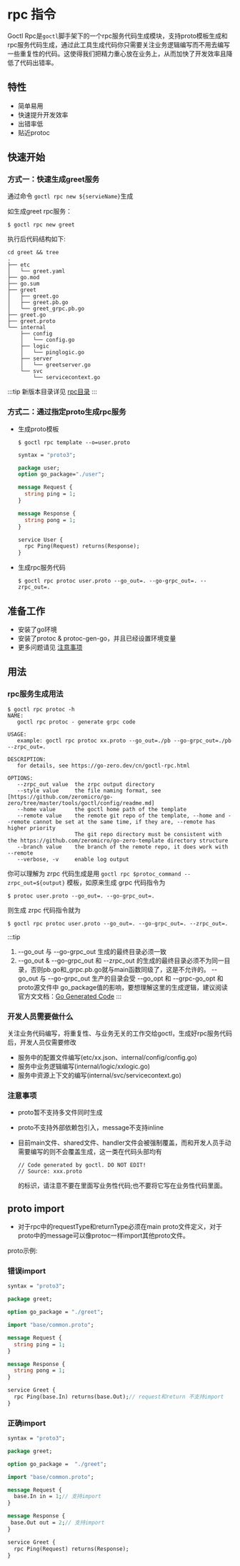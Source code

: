 # rpc 指令

Goctl Rpc是`goctl`脚手架下的一个rpc服务代码生成模块，支持proto模板生成和rpc服务代码生成，通过此工具生成代码你只需要关注业务逻辑编写而不用去编写一些重复性的代码。这使得我们把精力重心放在业务上，从而加快了开发效率且降低了代码出错率。

## 特性

* 简单易用
* 快速提升开发效率
* 出错率低
* 贴近protoc


## 快速开始

### 方式一：快速生成greet服务

通过命令 `goctl rpc new ${servieName}`生成

如生成greet rpc服务：

  ```shell
  $ goctl rpc new greet
  ```

执行后代码结构如下:

```shell
cd greet && tree
.
├── etc
│   └── greet.yaml
├── go.mod
├── go.sum
├── greet
│   ├── greet.go
│   ├── greet.pb.go
│   └── greet_grpc.pb.go
├── greet.go
├── greet.proto
└── internal
    ├── config
    │   └── config.go
    ├── logic
    │   └── pinglogic.go
    ├── server
    │   └── greetserver.go
    └── svc
        └── servicecontext.go
  ```

:::tip
新版本目录详见 [rpc目录](../design/rpc-dir)
:::

### 方式二：通过指定proto生成rpc服务

* 生成proto模板

  ```shell
  $ goctl rpc template --o=user.proto
  ```

  ```protobuf
  syntax = "proto3";
  
  package user;
  option go_package="./user";
  
  message Request {
    string ping = 1;
  }
  
  message Response {
    string pong = 1;
  }
  
  service User {
    rpc Ping(Request) returns(Response);
  }
  ```

* 生成rpc服务代码
  ```shell
  $ goctl rpc protoc user.proto --go_out=. --go-grpc_out=. --zrpc_out=.
  ```


## 准备工作
* 安装了go环境
* 安装了protoc & protoc-gen-go，并且已经设置环境变量
* 更多问题请见 <a href="#注意事项">注意事项</a>

## 用法

### rpc服务生成用法

```shell
$ goctl rpc protoc -h
NAME:
   goctl rpc protoc - generate grpc code

USAGE:
   example: goctl rpc protoc xx.proto --go_out=./pb --go-grpc_out=./pb --zrpc_out=.

DESCRIPTION:
   for details, see https://go-zero.dev/cn/goctl-rpc.html

OPTIONS:
   --zrpc_out value  the zrpc output directory
   --style value     the file naming format, see [https://github.com/zeromicro/go-zero/tree/master/tools/goctl/config/readme.md]
   --home value      the goctl home path of the template
   --remote value    the remote git repo of the template, --home and --remote cannot be set at the same time, if they are, --remote has higher priority
                     The git repo directory must be consistent with the https://github.com/zeromicro/go-zero-template directory structure
   --branch value    the branch of the remote repo, it does work with --remote
   --verbose, -v     enable log output
```

你可以理解为 zrpc 代码生成是用 `goctl rpc $protoc_command --zrpc_out=${output}` 模板，如原来生成 grpc 代码指令为
```shell
$ protoc user.proto --go_out=. --go-grpc_out=.
```
则生成 zrpc 代码指令就为
```shell
$ goctl rpc protoc user.proto --go_out=. --go-grpc_out=. --zrpc_out=.
```

:::tip

1. --go_out 与 --go-grpc_out 生成的最终目录必须一致
2. --go_out & --go-grpc_out 和 --zrpc_out 的生成的最终目录必须不为同一目录，否则pb.go和_grpc.pb.go就与main函数同级了，这是不允许的。
--go_out 与 --go-grpc_out 生产的目录会受 --go_opt 和 --grpc-go_opt 和proto源文件中 go_package值的影响，要想理解这里的生成逻辑，建议阅读
官方文文档：[Go Generated Code](https://developers.google.com/protocol-buffers/docs/reference/go-generated)
:::

### 开发人员需要做什么

关注业务代码编写，将重复性、与业务无关的工作交给goctl，生成好rpc服务代码后，开发人员仅需要修改

* 服务中的配置文件编写(etc/xx.json、internal/config/config.go)
* 服务中业务逻辑编写(internal/logic/xxlogic.go)
* 服务中资源上下文的编写(internal/svc/servicecontext.go)


### 注意事项

* proto暂不支持多文件同时生成
* proto不支持外部依赖包引入，message不支持inline
* 目前main文件、shared文件、handler文件会被强制覆盖，而和开发人员手动需要编写的则不会覆盖生成，这一类在代码头部均有

  ``` shell
  // Code generated by goctl. DO NOT EDIT!
  // Source: xxx.proto
  ```

  的标识，请注意不要在里面写业务性代码;也不要将它写在业务性代码里面。

## proto import
* 对于rpc中的requestType和returnType必须在main proto文件定义，对于proto中的message可以像protoc一样import其他proto文件。

proto示例:

### 错误import
```protobuf
syntax = "proto3";

package greet;

option go_package = "./greet";

import "base/common.proto";

message Request {
  string ping = 1;
}

message Response {
  string pong = 1;
}

service Greet {
  rpc Ping(base.In) returns(base.Out);// request和return 不支持import
}

```


### 正确import
```protobuf
syntax = "proto3";

package greet;

option go_package =  "./greet";

import "base/common.proto";

message Request {
  base.In in = 1;// 支持import
}

message Response {
 base.Out out = 2;// 支持import
}

service Greet {
  rpc Ping(Request) returns(Response);
}
```
